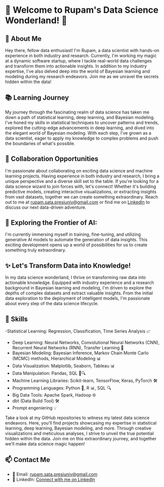 # 🌟 Welcome to Rupam's Data Science Wonderland! 🌟
## 👀 About Me
Hey there, fellow data enthusiast! I'm Rupam, a data scientist with hands-on experience in both industry and research. Currently, I'm working my magic at a dynamic software startup, where I tackle real-world
data challenges and transform them into actionable insights. In addition to my industry expertise, I've also delved deep into the world of Bayesian learning and modeling during my research endeavors. 
Join me as we unravel the secrets hidden within the data!

## 📚 Learning Journey
My journey through the fascinating realm of data science has taken me down a path of statistical learning, deep learning, and Bayesian modeling. I've honed my skills in statistical techniques to uncover 
patterns and trends, explored the cutting-edge advancements in deep learning, and dived into the elegant world of Bayesian modeling. With each step, I've grown as a data scientist, eager to apply my knowledge
to complex problems and push the boundaries of what's possible.

## 💼 Collaboration Opportunities
I'm passionate about collaborating on exciting data science and machine learning projects. Having experience in both industry and research, I bring a unique perspective and a diverse skill set to the table. 
If you're looking for a data science wizard to join forces with, let's connect! Whether it's building predictive models, creating interactive visualizations, or extracting insights from vast datasets, together 
we can create something extraordinary. Reach out to me at [rupam.sata.presiuniv@gmail.com](mailto:rupam.sata.presiuniv@gmail.com) or find me on [LinkedIn](https://www.linkedin.com/in/rupam-basu-4170351b6/) to discuss our next data-driven adventure.

## 🧠 Exploring the Frontier of AI:
I'm currently immersing myself in training, fine-tuning, and utilizing generative AI models to automate the generation of data insights. This exciting development opens up a world of possibilities for us to create something truly extraordinary.

## ✨ Let's Transform Data into Knowledge!
In my data science wonderland, I thrive on transforming raw data into actionable knowledge. Equipped with industry experience and a research background in Bayesian learning and modeling, I'm driven to explore
the depths of complex datasets and extract valuable insights. From the initial data exploration to the deployment of intelligent models, I'm passionate about every step of the data science lifecycle.

## 🔧 Skills
-Statistical Learning: Regression, Classification, Time Series Analysis 📈
- Deep Learning: Neural Networks, Convolutional Neural Networks (CNN), Recurrent Neural Networks (RNN), Transfer Learning 🧠
- Bayesian Modeling: Bayesian Inference, Markov Chain Monte Carlo (MCMC) methods, Hierarchical Modeling 📊
- Data Visualization: Matplotlib, Seaborn, Tableau 📊
- Data Manipulation: Pandas, SQL 🐼🔍
- Machine Learning Libraries: Scikit-learn, TensorFlow, Keras, PyTorch 🛠️
- Programming Languages: Python 🐍, R 📊, SQL 🔍
- Big Data Tools: Apache Spark, Hadoop 🌐
- dbt (Data Build Tool) 🛠️
- Prompt engeniering 💡

Take a look at my GitHub repositories to witness my latest data science endeavors. Here, you'll find projects showcasing my expertise in statistical learning, deep learning, Bayesian modeling, and more. 
Through creative visualizations and meticulous analyses, I strive to unveil the true potential hidden within the data. Join me on this extraordinary journey, and together we'll make data science magic happen!

## 📫 Contact Me
- 📧 Email: [rupam.sata.presiuniv@gmail.com](mailto:rupam.sata.presiuniv@gmail.com)
- 💼 LinkedIn: [Connect with me on LinkedIn](https://www.linkedin.com/in/rupam-basu-4170351b6/)
